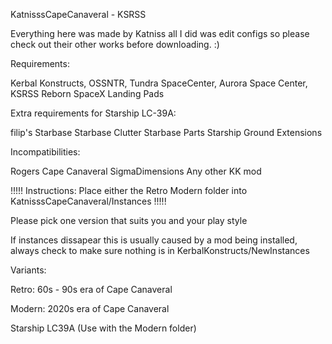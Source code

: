 KatnisssCapeCanaveral - KSRSS 

Everything here was made by Katniss all I did was edit configs so please check out their other works before downloading. :)

Requirements:

Kerbal Konstructs,
OSSNTR,
Tundra SpaceCenter,
Aurora Space Center,
KSRSS Reborn 
SpaceX Landing Pads 

Extra requirements for Starship LC-39A:

filip's Starbase
Starbase Clutter
Starbase Parts
Starship Ground Extensions


Incompatibilities:

Rogers Cape Canaveral
SigmaDimensions
Any other KK mod


!!!!! Instructions: Place either the Retro Modern folder into KatnisssCapeCanaveral/Instances !!!!!




Please pick one version that suits you and your play style



If instances dissapear this is usually caused by a mod being installed, always check to make sure nothing is in KerbalKonstructs/NewInstances




Variants:

Retro: 60s - 90s era of Cape Canaveral

Modern: 2020s era of Cape Canaveral

Starship LC39A (Use with the Modern folder)

